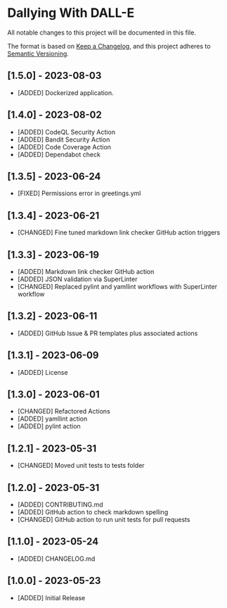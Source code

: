 # Dallying With DALL-E

All notable changes to this project will be documented in this file.

The format is based on [Keep a Changelog](https://keepachangelog.com/en/1.0.0/),
and this project adheres to [Semantic Versioning](https://semver.org/spec/v2.0.0.html).

## [1.5.0] - 2023-08-03
- [ADDED] Dockerized application.

## [1.4.0] - 2023-08-02
- [ADDED] CodeQL Security Action
- [ADDED] Bandit Security Action
- [ADDED] Code Coverage Action
- [ADDED] Dependabot check

## [1.3.5] - 2023-06-24
- [FIXED] Permissions error in greetings.yml

## [1.3.4] - 2023-06-21
- [CHANGED] Fine tuned markdown link checker GitHub action triggers

## [1.3.3] - 2023-06-19
- [ADDED] Markdown link checker GitHub action
- [ADDED] JSON validation via SuperLinter
- [CHANGED] Replaced pylint and yamllint workflows with SuperLinter workflow

## [1.3.2] - 2023-06-11

- [ADDED] GitHub Issue & PR templates plus associated actions

## [1.3.1] - 2023-06-09

- [ADDED] License

## [1.3.0] - 2023-06-01

- [CHANGED] Refactored Actions
- [ADDED] yamllint action
- [ADDED] pylint action

## [1.2.1] - 2023-05-31
- [CHANGED] Moved unit tests to tests folder

## [1.2.0] - 2023-05-31

- [ADDED] CONTRIBUTING.md
- [ADDED] GitHub action to check markdown spelling
- [CHANGED] GitHub action to run unit tests for pull requests

## [1.1.0] - 2023-05-24

- [ADDED] CHANGELOG.md

## [1.0.0] - 2023-05-23

- [ADDED] Initial Release
